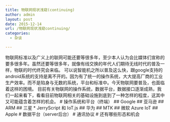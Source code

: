 ```yaml
---
title: 物联网现状浅窥(continuing)
author: admin
layout: post
date: 2015-12-14
url: /物联网现状浅窥continuing/
categories:
  - 杂谈

---
```

物联网标准以及广义上的联网可能还要等很多年，至少本人认为会比媒体们宣称的要多很多年。虽然还要等很多年，就像有线交换的年代人们期待无线时代的普及一样，物联的时代终究会来临。 可以说智能机之所以普及这么快，跟google支持的android系统的支持是离不开的。因为有了统一的操作系统，大大提高厂商的工业生产效率。而不是陷身与无数的系统，平台和标准中。今天物联网要普及，也面临着这样的困境。 目前有关物联网的操作系统，数据平台，数据接口逐渐成熟，我们一起来看下，看看目前物联网相关的基础设施到底到了一种怎样的程度，这其中又可能蕴含着怎样的机会。 # 操作系统和平台（终端） ## Google ## 亚马逊 ## ARM ## 三星 * JerryScript 和 IoT.js ## 华为 ## MTK ## 微软 Azure IoT ## Apple # 数据平台（server后台） # 通讯协议 # 还有哪些形态和机会